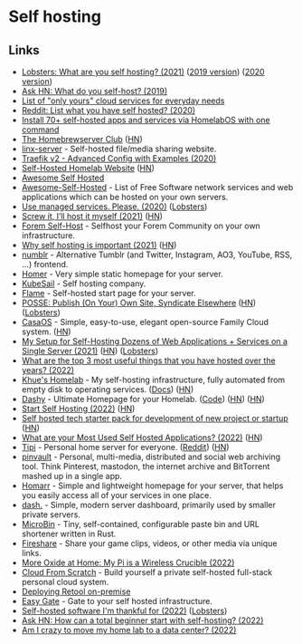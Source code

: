 # Self hosting

## Links

- [Lobsters: What are you self hosting? (2021)](https://lobste.rs/s/p4edt5/what_are_you_self_hosting_2021) ([2019 version](https://lobste.rs/s/xreuus/what_are_you_self_hosting)) ([2020 version](https://lobste.rs/s/c54fev/what_are_you_self_hosting_2020))
- [Ask HN: What do you self-host? (2019)](https://news.ycombinator.com/item?id=21235957)
- [List of "only yours" cloud services for everyday needs](https://github.com/Atarity/deploy-your-own-saas)
- [Reddit: List what you have self hosted? (2020)](https://www.reddit.com/r/selfhosted/comments/ekttx5/list_what_you_have_self_hosted/)
- [Install 70+ self-hosted apps and services via HomelabOS with one command](https://www.reddit.com/r/selfhosted/comments/fxg1lj/you_can_now_install_70_selfhosted_apps_and/)
- [The Homebrewserver Club](https://homebrewserver.club/) ([HN](https://news.ycombinator.com/item?id=23058562))
- [linx-server](https://demo.linx-server.net/) - Self-hosted file/media sharing website.
- [Traefik v2 - Advanced Config with Examples (2020)](https://www.reddit.com/r/selfhosted/comments/gz1ilc/traefik_v2_advanced_config_with_examples/)
- [Self-Hosted Homelab Website](https://hydn.dev/homelab/) ([HN](https://news.ycombinator.com/item?id=23479505))
- [Awesome Self Hosted](https://selfhosted.libhunt.com/)
- [Awesome-Self-Hosted](https://github.com/awesome-selfhosted/awesome-selfhosted) - List of Free Software network services and web applications which can be hosted on your own servers.
- [Use managed services. Please. (2020)](http://www.mooreds.com/wordpress/archives/3358) ([Lobsters](https://lobste.rs/s/zgyrc7/use_managed_services_please))
- [Screw it, I’ll host it myself (2021)](https://www.markozivanovic.com/screw-it-ill-host-it-myself/) ([HN](https://news.ycombinator.com/item?id=26725185))
- [Forem Self-Host](https://github.com/forem/selfhost) - Selfhost your Forem Community on your own infrastructure.
- [Why self hosting is important (2021)](https://dataswamp.org/~solene/2021-07-23-why-selfhosting-is-important.html) ([HN](https://news.ycombinator.com/item?id=27939039))
- [numblr](https://github.com/heyLu/numblr) - Alternative Tumblr (and Twitter, Instagram, AO3, YouTube, RSS, ...) frontend.
- [Homer](https://github.com/bastienwirtz/homer) - Very simple static homepage for your server.
- [KubeSail](https://kubesail.com/) - Self hosting company.
- [Flame](https://github.com/pawelmalak/flame) - Self-hosted start page for your server.
- [POSSE: Publish (On Your) Own Site, Syndicate Elsewhere](https://indieweb.org/POSSE) ([HN](https://news.ycombinator.com/item?id=29115696)) ([Lobsters](https://lobste.rs/s/0liktg/posse_publish_on_your_own_site_syndicate))
- [CasaOS](https://github.com/IceWhaleTech/CasaOS) - Simple, easy-to-use, elegant open-source Family Cloud system. ([HN](https://news.ycombinator.com/item?id=29328473))
- [My Setup for Self-Hosting Dozens of Web Applications + Services on a Single Server (2021)](https://cprimozic.net/blog/my-selfhosted-websites-architecture/) ([HN](https://news.ycombinator.com/item?id=29746223)) ([Lobsters](https://lobste.rs/s/olgedg/my_setup_for_self_hosting_dozens_web))
- [What are the top 3 most useful things that you have hosted over the years? (2022)](https://www.reddit.com/r/selfhosted/comments/sbkl5z/what_are_the_top_3_most_useful_things_that_you/)
- [Khue's Homelab](https://github.com/khuedoan/homelab) - My self-hosting infrastructure, fully automated from empty disk to operating services. ([Docs](https://homelab.khuedoan.com/)) ([HN](https://news.ycombinator.com/item?id=30030991))
- [Dashy](https://dashy.to/) - Ultimate Homepage for your Homelab. ([Code](https://github.com/Lissy93/dashy)) ([HN](https://news.ycombinator.com/item?id=31284522)) ([HN](https://news.ycombinator.com/item?id=31636036))
- [Start Self Hosting (2022)](https://rohanrd.xyz/posts/why-you-should-start-self-hosting/) ([HN](https://news.ycombinator.com/item?id=30781536))
- [Self hosted tech starter pack for development of new project or startup](https://github.com/tldr-devops/startpack) ([HN](https://news.ycombinator.com/item?id=30871211))
- [What are your Most Used Self Hosted Applications? (2022)](https://noted.lol/what-are-your-most-used-self-hosted-applications/) ([HN](https://news.ycombinator.com/item?id=31260061))
- [Tipi](https://github.com/meienberger/runtipi) - Personal home server for everyone. ([Reddit](https://www.reddit.com/r/selfhosted/comments/uq5844/tipi_a_home_server_orchestrator_using_docker/)) ([HN](https://news.ycombinator.com/item?id=32775339))
- [pinvault](https://github.com/raffomania/pinvault) - Personal, multi-media, distributed and social web archiving tool. Think Pinterest, mastodon, the internet archive and BitTorrent mashed up in a single app.
- [Homarr](https://github.com/ajnart/homarr) - Simple and lightweight homepage for your server, that helps you easily access all of your services in one place.
- [dash.](https://github.com/MauriceNino/dashdot) - Simple, modern server dashboard, primarily used by smaller private servers.
- [MicroBin](https://github.com/szabodanika/microbin) - Tiny, self-contained, configurable paste bin and URL shortener written in Rust.
- [Fireshare](https://github.com/ShaneIsrael/fireshare) - Share your game clips, videos, or other media via unique links.
- [More Oxide at Home: My Pi is a Wireless Crucible (2022)](https://artemis.sh/2022/06/14/oxide-crucible.html)
- [Cloud From Scratch](https://github.com/technomada/cloud-from-scratch) - Build yourself a private self-hosted full-stack personal cloud system.
- [Deploying Retool on-premise](https://github.com/tryretool/retool-onpremise)
- [Easy Gate](https://github.com/r7wx/easy-gate) - Gate to your self hosted infrastructure.
- [Self-hosted software I'm thankful for (2022)](https://garrit.xyz/posts/2022-09-26-self-hosted-software-im-thankful-for) ([Lobsters](https://lobste.rs/s/6tbcnu/self_hosted_software_i_m_thankful_for))
- [Ask HN: How can a total beginner start with self-hosting? (2022)](https://news.ycombinator.com/item?id=33095823)
- [Am I crazy to move my home lab to a data center? (2022)](https://www.reddit.com/r/selfhosted/comments/y5jnrm/am_i_crazy_to_move_my_home_lab_to_a_data_center/)
